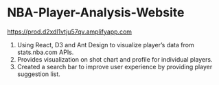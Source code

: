 # NBA-Player-Analysis-Website
https://prod.d2xdl1vtju57qv.amplifyapp.com

1. Using React, D3 and Ant Design to visualize player’s data from stats.nba.com APIs.
2. Provides visualization on shot chart and profile for individual players.
3. Created a search bar to improve user experience by providing player suggestion list.
